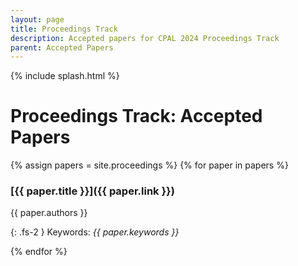 ```yaml
---
layout: page
title: Proceedings Track
description: Accepted papers for CPAL 2024 Proceedings Track
parent: Accepted Papers
---
```


{% include splash.html %}

# Proceedings Track: Accepted Papers

{% assign papers = site.proceedings %}
{% for paper in papers %}

### [{{ paper.title }}]({{ paper.link }})
{{ paper.authors }}

{: .fs-2 }
Keywords: *{{ paper.keywords }}*

{% endfor %}
